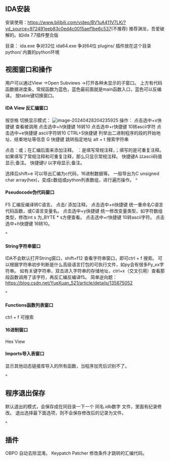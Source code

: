 
## **IDA安装**
安装使用：<https://www.bilibili.com/video/BV1uA411V7LK/?vd_source=972491eeb83c0ed4c0015aef1be6c537>(不推荐)
推荐渊龙，吾爱破解的。如ida 7.7插件整合版

目录：
ida.exe 争对32位
ida64.exe 争对64位
plugins/  插件放在这个目录
 python/  内置的python环境

## **视图窗口和操作**
用户可以通过View ->Open Subviews ->打开各种未显示的子窗口。
上方有代码函数据进度条，常规函数为蓝色，蓝色最前面就是main函数入口，蓝色可以反编译。
按table键切换窗口。
#### **IDA View 反汇编窗口**
按空格 切换显示模式：
![image-20240428204235925](http://cdn.33129999.xyz/mk_img/image-20240428204235925.png)
操作：
点击选中+x快捷键 查看被调用
点击选中+h快捷键 16转10
点击选中+r快捷键  10转ascii字符
点击选中+e快捷键  ascii字符转10
CTRL+S快捷键 列举出二进制程序的段的开始地址、结束地址等信息
G 快捷键 跳转指定地址
alt + t 搜索字符串

点击：或；在汇编后面来添加注释。
：是填写常规注释，；填写的是可重复注释。如果填写了常规注释和可重复注释，那么只显示常规注释。
快捷键A 以ascii码值显示;备注。 
快捷键U 以字母显示;备注。 

选择后shift+e 可以导出汇编为c代码，16进制数据等。
一般导出为C unsigned char array(hex)，变成c数组或python列表数组，进行遍历操作。
^
#### **Pseudocode伪代码窗口**
F5 汇编反编译转C语言。
点击/ 添加注释。
点击选中+n快捷键 统一重命名C语言代码函数，或C语言变量名。
点击选中+y快捷键 统一修改变量类型，如字符数组类型，修改int s 为_BYTE * s方便查看。
点击选中+r快捷键  10转ascii字符。
点击选中+h快捷键 16转10。

^
#### **String字符串窗口**
IDA不会默认打开String窗口，shift+f12 查看字符串窗口，即可ctrl + f 搜索。
可以根据字符串初步判断是什么高级语言打包的可执行文件，如py会有很多Py_xx字符串。
如有关键字符串，双击进入字符串的存储地址，ctrl+x（交叉引用）查看那段函数调用了该字符，再反汇编反编译f5。
简单逆向题：<https://blog.csdn.net/YueXuan_521/article/details/135675052>



^
#### **Functions函数列表窗口**
ctrl + f 可搜索


#### **16进制窗口**
Hex View


#### **Imports导入表窗口**
显示其他动态链接库导入的所有函数，当程序加壳后识别不了。



^
## **程序退出保存**
默认退出的模式，会保存成在同目录一下一个 同名.idb数字 文件，里面有纪录修改。
退出选择最下面选项，则不会保存修改后的记录为文件。



^
## **插件**
OBPO 自动去除混淆。
Keypatch Patcher 修改条件才跳转的汇编代码。